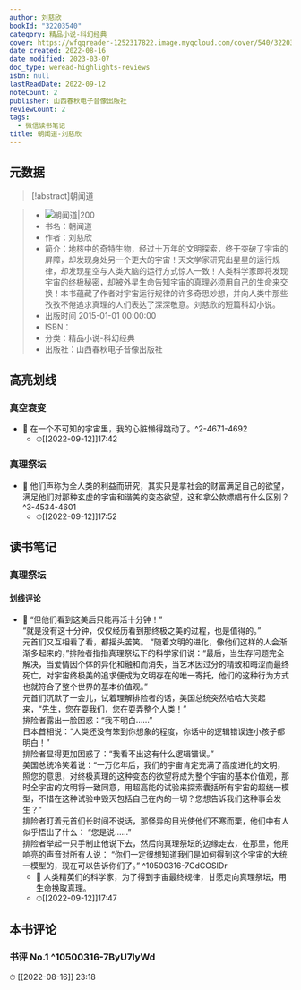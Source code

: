```yaml
---
author: 刘慈欣
bookId: "32203540"
category: 精品小说-科幻经典
cover: https://wfqqreader-1252317822.image.myqcloud.com/cover/540/32203540/t7_32203540.jpg
date created: 2022-08-16
date modified: 2023-03-07
doc_type: weread-highlights-reviews
isbn: null
lastReadDate: 2022-09-12
noteCount: 2
publisher: 山西春秋电子音像出版社
reviewCount: 2
tags:
  - 微信读书笔记
title: 朝闻道-刘慈欣
---
```


## 元数据

>[!abstract]朝闻道

> - ![朝闻道|200](https://wfqqreader-1252317822.image.myqcloud.com/cover/540/32203540/t7_32203540.jpg)
> - 书名：朝闻道
> - 作者：刘慈欣
> - 简介：地核中的奇特生物，经过十万年的文明探索，终于突破了宇宙的屏障，却发现身处另一个更大的宇宙！天文学家研究出星星的运行规律，却发现星空与人类大脑的运行方式惊人一致！人类科学家即将发现宇宙的终极秘密，却被外星生命告知宇宙的真理必须用自己的生命来交换！本书蕴藏了作者对宇宙运行规律的许多奇思妙想，并向人类中那些孜孜不倦追求真理的人们表达了深深敬意。刘慈欣的短篇科幻小说。
> - 出版时间 2015-01-01 00:00:00
> - ISBN：
> - 分类：精品小说-科幻经典
> - 出版社：山西春秋电子音像出版社

## 高亮划线

### 真空衰变

- 📌 在一个不可知的宇宙里，我的心脏懒得跳动了。^2-4671-4692
	- ⏱[[2022-09-12]]17:42

### 真理祭坛

- 📌 他们声称为全人类的利益而研究，其实只是拿社会的财富满足自己的欲望，满足他们对那种玄虚的宇宙和谐美的变态欲望，这和拿公款嫖娼有什么区别？^3-4534-4601
	- ⏱[[2022-09-12]]17:52

## 读书笔记

### 真理祭坛

#### 划线评论

- 📌 “但他们看到这美后只能再活十分钟！”  
“就是没有这十分钟，仅仅经历看到那终极之美的过程，也是值得的。”  
元首们又互相看了看，都摇头苦笑。
“随着文明的进化，像他们这样的人会渐渐多起来的，”排险者指指真理祭坛下的科学家们说：“最后，当生存问题完全解决，当爱情因个体的异化和融和而消失，当艺术因过分的精致和晦涩而最终死亡，对宇宙终极美的追求便成为文明存在的唯一寄托，他们的这种行为方式也就符合了整个世界的基本价值观。”  
元首们沉默了一会儿，试着理解排险者的话，美国总统突然哈哈大笑起来，“先生，您在耍我们，您在耍弄整个人类！”  
排险者露出一脸困惑：“我不明白……”  
日本首相说：“人类还没有笨到你想象的程度，你话中的逻辑错误连小孩子都明白！”  
排险者显得更加困惑了：“我看不出这有什么逻辑错误。”  
美国总统冷笑着说：“一万亿年后，我们的宇宙肯定充满了高度进化的文明，照您的意思，对终极真理的这种变态的欲望将成为整个宇宙的基本价值观，那时全宇宙的文明将一致同意，用超高能的试验来探索囊括所有宇宙的超统一模型，不惜在这种试验中毁灭包括自己在内的一切？您想告诉我们这种事会发生？”  
排险者盯着元首们长时间不说话，那怪异的目光使他们不寒而栗，他们中有人似乎悟出了什么：
“您是说……”  
排险者举起一只手制止他说下去，然后向真理祭坛的边缘走去，在那里，他用响亮的声音对所有人说：
“你们一定很想知道我们是如何得到这个宇宙的大统一模型的，现在可以告诉你们了。” ^10500316-7CdCOSIDr
	- 💭 人类精英们的科学家，为了得到宇宙最终规律，甘愿走向真理祭坛，用生命换取真理。
	- ⏱[[2022-09-12]]17:47

## 本书评论

### 书评 No.1 ^10500316-7ByU7lyWd

⏱ [[2022-08-16]] 23:18
